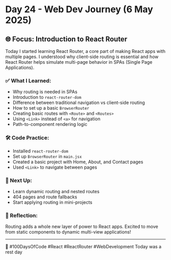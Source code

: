 # Day 24 - Web Dev Journey (6 May 2025)

## 🌐 Focus: Introduction to React Router

Today I started learning React Router, a core part of making React apps with multiple pages. I understood why client-side routing is essential and how React Router helps simulate multi-page behavior in SPAs (Single Page Applications).

### ✅ What I Learned:
- Why routing is needed in SPAs
- Introduction to `react-router-dom`
- Difference between traditional navigation vs client-side routing
- How to set up a basic `BrowserRouter`
- Creating basic routes with `<Route>` and `<Routes>`
- Using `<Link>` instead of `<a>` for navigation
- Path-to-component rendering logic

### 🛠️ Code Practice:
- Installed `react-router-dom`
- Set up `BrowserRouter` in `main.jsx`
- Created a basic project with Home, About, and Contact pages
- Used `<Link>` to navigate between pages

### 🚀 Next Up:
- Learn dynamic routing and nested routes
- 404 pages and route fallbacks
- Start applying routing in mini-projects

### 💭 Reflection:
Routing adds a whole new layer of power to React apps. Excited to move from static components to dynamic multi-view applications!

---

📍 #100DaysOfCode #React #ReactRouter #WebDevelopment
Today was a rest day
